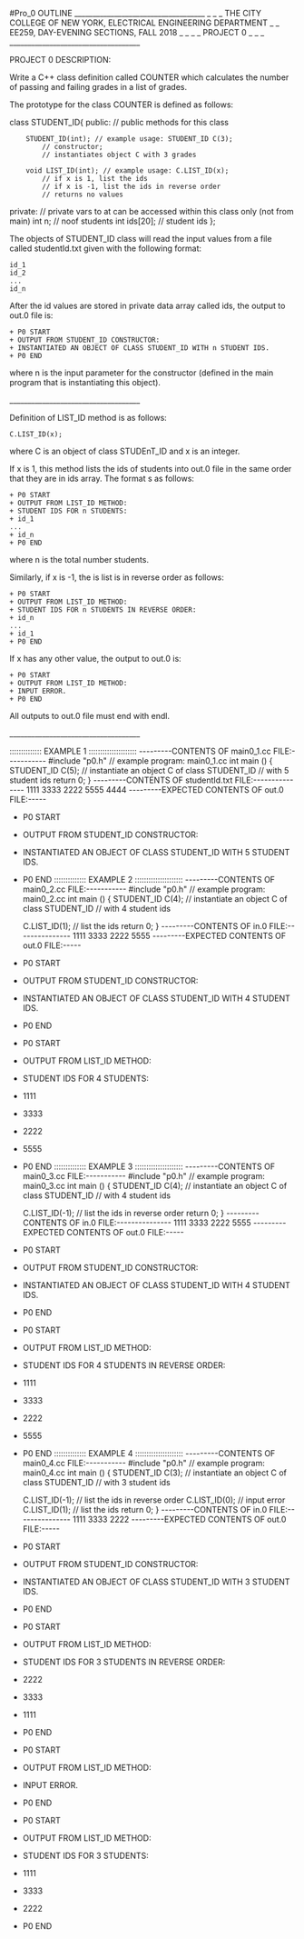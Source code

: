 #Pro_0 OUTLINE
\_\_\_\_\_\_\_\_\_\_\_\_\_\_\_\_\_\_\_\_\_\_\_\_\_\_\_\_\_\_\_\_\_\_\_\_
\_                                                                    \_
\_   THE CITY COLLEGE OF NEW YORK, ELECTRICAL ENGINEERING DEPARTMENT  \_
\_                EE259, DAY-EVENING SECTIONS, FALL 2018              \_
\_                                                                    \_
\_                              PROJECT 0                             \_
\_                                                                    \_
\_\_\_\_\_\_\_\_\_\_\_\_\_\_\_\_\_\_\_\_\_\_\_\_\_\_\_\_\_\_\_\_\_\_\_\_

PROJECT 0 DESCRIPTION:

Write a C++ class definition called COUNTER which calculates the 
number of passing and failing grades in a list of grades. 

The prototype for the  class COUNTER is defined as follows:

  class STUDENT_ID{
   public:      // public methods for this class

        STUDENT_ID(int); // example usage: STUDENT_ID C(3);
			// constructor;
			// instantiates object C with 3 grades

        void LIST_ID(int); // example usage: C.LIST_ID(x);
			// if x is 1, list the ids
			// if x is -1, list the ids in reverse order
			// returns no values

   private: // private vars to at can be accessed within this class only (not from main)
        int n;  // noof students
	int ids[20]; // student ids
   };

The objects of STUDENT_ID class will read the input values from a file called
studentId.txt given with the following format:

	id_1
	id_2
	...
	id_n

After the id values are stored in private data array called ids, the output 
to out.0 file is:

	+ P0 START 
	+ OUTPUT FROM STUDENT_ID CONSTRUCTOR:
	+ INSTANTIATED AN OBJECT OF CLASS STUDENT_ID WITH n STUDENT IDS.
	+ P0 END

where n is the input parameter for the constructor (defined in the main
program that is instantiating this object).

\_\_\_\_\_\_\_\_\_\_\_\_\_\_\_\_\_\_\_\_\_\_\_\_\_\_\_\_\_\_\_\_\_\_\_\_

Definition of LIST_ID method is as follows:

	C.LIST_ID(x);

where C is an object of class STUDEnT_ID and x is an integer. 

If x is 1, this method lists the ids of students into out.0 file 
in the same order that they are in ids array. The format s as follows:

	+ P0 START 
	+ OUTPUT FROM LIST_ID METHOD:
	+ STUDENT IDS FOR n STUDENTS:
	+ id_1	
	...
	+ id_n	
	+ P0 END

where n is the total number students.

Similarly, if x is -1, the is list is in reverse order as follows:

	+ P0 START 
	+ OUTPUT FROM LIST_ID METHOD:
	+ STUDENT IDS FOR n STUDENTS IN REVERSE ORDER:
	+ id_n	
	...
	+ id_1	
	+ P0 END

If x has any other value, the output to out.0 is:

	+ P0 START 
	+ OUTPUT FROM LIST_ID METHOD:
	+ INPUT ERROR.
	+ P0 END

All outputs to out.0 file must end with endl.

\_\_\_\_\_\_\_\_\_\_\_\_\_\_\_\_\_\_\_\_\_\_\_\_\_\_\_\_\_\_\_\_\_\_\_\_

:::::::::::::: EXAMPLE 1 ::::::::::::::::::::: 
---------CONTENTS OF main0_1.cc FILE:-----------
#include "p0.h"
// example program: main0_1.cc
int main ()
{
        STUDENT_ID C(5); // instantiate an object C of class STUDENT_ID
			// with 5 student ids
	return 0;
}
---------CONTENTS OF studentId.txt FILE:---------------
1111
3333
2222
5555
4444
---------EXPECTED CONTENTS OF out.0 FILE:-----
+ P0 START 
+ OUTPUT FROM STUDENT_ID CONSTRUCTOR:
+ INSTANTIATED AN OBJECT OF CLASS STUDENT_ID WITH 5 STUDENT IDS.
+ P0 END
:::::::::::::: EXAMPLE 2 ::::::::::::::::::::: 
---------CONTENTS OF main0_2.cc FILE:-----------
#include "p0.h"
// example program: main0_2.cc
int main ()
{
        STUDENT_ID C(4); // instantiate an object C of class STUDENT_ID
			// with 4 student ids

	C.LIST_ID(1);	// list the ids
	return 0;
}
---------CONTENTS OF in.0 FILE:---------------
1111
3333
2222
5555
---------EXPECTED CONTENTS OF out.0 FILE:-----
+ P0 START 
+ OUTPUT FROM STUDENT_ID CONSTRUCTOR:
+ INSTANTIATED AN OBJECT OF CLASS STUDENT_ID WITH 4 STUDENT IDS.
+ P0 END
+ P0 START 
+ OUTPUT FROM LIST_ID METHOD:
+ STUDENT IDS FOR 4 STUDENTS:
+ 1111
+ 3333
+ 2222
+ 5555
+ P0 END
:::::::::::::: EXAMPLE 3 ::::::::::::::::::::: 
---------CONTENTS OF main0_3.cc FILE:-----------
#include "p0.h"
// example program: main0_3.cc
int main ()
{
        STUDENT_ID C(4); // instantiate an object C of class STUDENT_ID
			// with 4 student ids

	C.LIST_ID(-1);	// list the ids in reverse order
	return 0;
}
---------CONTENTS OF in.0 FILE:---------------
1111
3333
2222
5555
---------EXPECTED CONTENTS OF out.0 FILE:-----
+ P0 START 
+ OUTPUT FROM STUDENT_ID CONSTRUCTOR:
+ INSTANTIATED AN OBJECT OF CLASS STUDENT_ID WITH 4 STUDENT IDS.
+ P0 END
+ P0 START 
+ OUTPUT FROM LIST_ID METHOD:
+ STUDENT IDS FOR 4 STUDENTS IN REVERSE ORDER:
+ 1111
+ 3333
+ 2222
+ 5555
+ P0 END
:::::::::::::: EXAMPLE 4 ::::::::::::::::::::: 
---------CONTENTS OF main0_4.cc FILE:-----------
#include "p0.h"
// example program: main0_4.cc
int main ()
{
        STUDENT_ID C(3); // instantiate an object C of class STUDENT_ID
			// with 3 student ids

	C.LIST_ID(-1);	// list the ids in reverse order
	C.LIST_ID(0);	// input error
	C.LIST_ID(1);	// list the ids 
	return 0;
}
---------CONTENTS OF in.0 FILE:---------------
1111
3333
2222
---------EXPECTED CONTENTS OF out.0 FILE:-----
+ P0 START 
+ OUTPUT FROM STUDENT_ID CONSTRUCTOR:
+ INSTANTIATED AN OBJECT OF CLASS STUDENT_ID WITH 3 STUDENT IDS.
+ P0 END
+ P0 START 
+ OUTPUT FROM LIST_ID METHOD:
+ STUDENT IDS FOR 3 STUDENTS IN REVERSE ORDER:
+ 2222
+ 3333
+ 1111
+ P0 END
+ P0 START 
+ OUTPUT FROM LIST_ID METHOD:
+ INPUT ERROR.
+ P0 END
+ P0 START 
+ OUTPUT FROM LIST_ID METHOD:
+ STUDENT IDS FOR 3 STUDENTS:
+ 1111
+ 3333
+ 2222
+ P0 END
